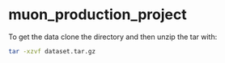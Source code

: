 # muon_production_project
To get the data clone the directory and then unzip the tar with: 
```bash
tar -xzvf dataset.tar.gz
```